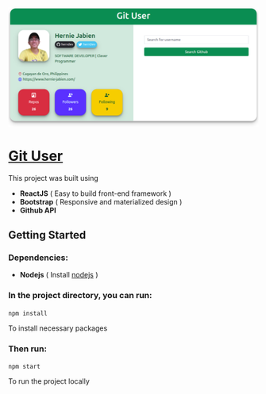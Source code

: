 <img src="./public/img/screenshot.png" />

# [Git User](https://herndev.github.io/Git-User/)

This project was built using 
- <b>ReactJS</b> ( Easy to build front-end framework )
- <b>Bootstrap</b> ( Responsive and materialized design )
- <b>Github API</b>

## Getting Started
### Dependencies:
- <b>Nodejs</b>
( Install [nodejs](https://nodejs.org/en/) )

### In the project directory, you can run:
`npm install`

To install necessary packages

### Then run:
`npm start`

To run the project locally
